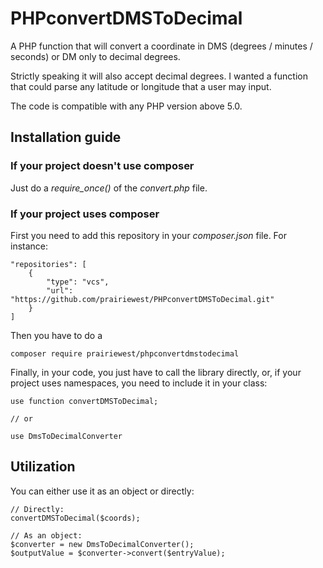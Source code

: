 # PHPconvertDMSToDecimal
A PHP function that will convert a coordinate in DMS (degrees / minutes / seconds) or DM only to decimal degrees.

Strictly speaking it will also accept decimal degrees.  I wanted a function that could parse any latitude or longitude that a user may input.

The code is compatible with any PHP version above 5.0.

## Installation guide

### If your project doesn't use composer
Just do a _require_once()_ of the _convert.php_ file.

### If your project uses composer

First you need to add this repository in your _composer.json_ file. For instance:
```
"repositories": [
    {
        "type": "vcs",
        "url": "https://github.com/prairiewest/PHPconvertDMSToDecimal.git"
    }
]
```

Then you have to do a 

```
composer require prairiewest/phpconvertdmstodecimal
```

Finally, in your code, you just have to call the library directly, or, if your project
uses namespaces, you need to include it in your class:

```
use function convertDMSToDecimal;

// or

use DmsToDecimalConverter
```

## Utilization
You can either use it as an object or directly:

```
// Directly:
convertDMSToDecimal($coords);

// As an object:
$converter = new DmsToDecimalConverter();
$outputValue = $converter->convert($entryValue);
```
